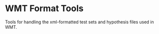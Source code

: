 # WMT Format Tools

Tools for handling the xml-formatted test sets and hypothesis files used in WMT.
